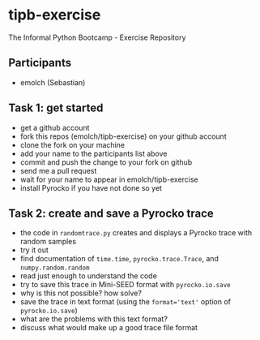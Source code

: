tipb-exercise
=============

The Informal Python Bootcamp - Exercise Repository

Participants
------------

* emolch (Sebastian)

Task 1: get started
-------------------

* get a github account
* fork this repos (emolch/tipb-exercise) on your github account
* clone the fork on your machine
* add your name to the participants list above
* commit and push the change to your fork on github
* send me a pull request
* wait for your name to appear in emolch/tipb-exercise
* install Pyrocko if you have not done so yet

Task 2: create and save a Pyrocko trace
---------------------------------------

* the code in `randomtrace.py` creates and displays a Pyrocko trace with random samples
* try it out
* find documentation of `time.time`, `pyrocko.trace.Trace`, and `numpy.random.random`
* read just enough to understand the code
* try to save this trace in Mini-SEED format with `pyrocko.io.save`
* why is this not possible? how solve?
* save the trace in text format (using the `format='text'` option of `pyrocko.io.save`)
* what are the problems with this text format?
* discuss what would make up a good trace file format




